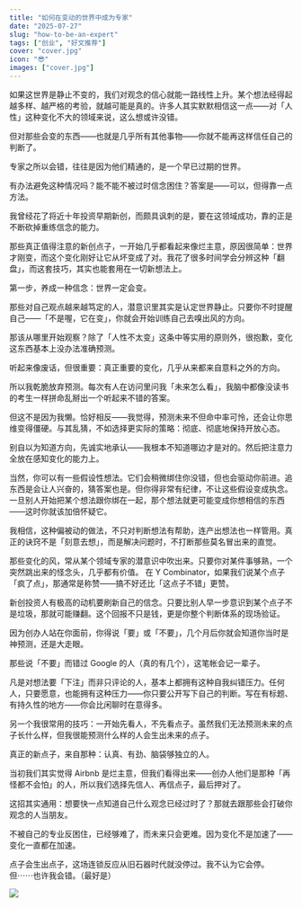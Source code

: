 ```yaml
---
title: "如何在变动的世界中成为专家"
date: "2025-07-27"
slug: "how-to-be-an-expert"
tags: ["创业", "好文推荐"]
cover: "cover.jpg"
icon: "😎"
images: ["cover.jpg"]
---
```

如果这世界是静止不变的，我们对观念的信心就能一路线性上升。某个想法经得起越多样、越严格的考验，就越可能是真的。许多人其实默默相信这一点——对「人性」这种变化不大的领域来说，这么想或许没错。



但对那些会变的东西——也就是几乎所有其他事物——你就不能再这样信任自己的判断了。



专家之所以会错，往往是因为他们精通的，是一个早已过期的世界。



有办法避免这种情况吗？能不能不被过时信念困住？答案是——可以，但得靠一点方法。



我曾经花了将近十年投资早期新创，而颇具讽刺的是，要在这领域成功，靠的正是不断砍掉重练信念的能力。



那些真正值得注意的新创点子，一开始几乎都看起来像烂主意，原因很简单：世界才刚变，而这个变化刚好让它从坏变成了对。我花了很多时间学会分辨这种「翻盘」，而这套技巧，其实也能套用在一切新想法上。



第一步，养成一种信念：世界一定会变。



那些对自己观点越来越笃定的人，潜意识里其实是认定世界静止。只要你不时提醒自己——「不是喔，它在变」，你就会开始训练自己去嗅出风的方向。



那该从哪里开始观察？除了「人性不太变」这条中等实用的原则外，很抱歉，变化这东西基本上没办法准确预测。



听起来像废话，但很重要：真正重要的变化，几乎从来都来自意料之外的方向。



所以我乾脆放弃预测。每次有人在访问里问我「未来怎么看」，我脑中都像没读书的考生一样拼命乱掰出一个听起来不错的答案。



但这不是因为我懒。恰好相反——我觉得，预测未来不但命中率可怜，还会让你思维变得僵硬。与其乱猜，不如选择更实际的策略：彻底、彻底地保持开放心态。



别自以为知道方向，先诚实地承认——我根本不知道哪边才是对的。然后把注意力全放在感知变化的能力上。



当然，你可以有一些假设性想法。它们会稍微绑住你没错，但也会驱动你前进。追东西是会让人兴奋的，猜答案也是。但你得非常有纪律，不让这些假设变成执念。
一旦别人开始把某个想法跟你绑在一起，那个想法就更可能变成你想相信的东西——这时你就该加倍怀疑它。



我相信，这种偏被动的做法，不只对判断想法有帮助，连产出想法也一样管用。真正的诀窍不是「刻意去想」，而是解决问题时，不打断那些莫名冒出来的直觉。



那些变化的风，常从某个领域专家的潜意识中吹出来。只要你对某件事够熟，一个突然跳出来的怪念头，几乎都有价值。
在 Y Combinator，如果我们说某个点子「疯了点」，那通常是称赞——搞不好还比「这点子不错」更赞。



新创投资人有极高的动机要刷新自己的信念。只要比别人早一步意识到某个点子不是垃圾，那就可能赚翻。这个回报不只是钱，更是你整个判断体系的现场验证。



因为创办人站在你面前，你得说「要」或「不要」，几个月后你就会知道你当时是神预测，还是大走眼。



那些说「不要」而错过 Google 的人（真的有几个），这笔帐会记一辈子。



凡是对想法要「下注」而非只评论的人，基本上都拥有这种自我纠错压力。任何人，只要愿意，也能拥有这种压力——你只要公开写下自己的判断。写在有标题、有持久性的地方——你会比闲聊时在意得多。



另一个我很常用的技巧：一开始先看人，不先看点子。虽然我们无法预测未来的点子长什么样，但我很能预测什么样的人会生出未来的点子。



真正的新点子，来自那种：认真、有劲、脑袋够独立的人。



当初我们其实觉得 Airbnb 是烂主意，但我们看得出来——创办人他们是那种「再怪都不会怕」的人，所以我们选择先信人、再信点子，最后押对了。



这招其实通用：想要快一点知道自己什么观念已经过时了？那就去跟那些会打破你观念的人当朋友。



不被自己的专业反困住，已经够难了，而未来只会更难。因为变化不是加速了——变化一直都在加速。



点子会生出点子，这场连锁反应从旧石器时代就没停过。我不认为它会停。
但⋯⋯也许我会错。（最好是）




![](https://prod-files-secure.s3.us-west-2.amazonaws.com/112d0858-5090-4d34-a606-b75eb8d65fd2/46476355-9cf3-4e99-9b7a-3531bc426380/1000202064.png?X-Amz-Algorithm=AWS4-HMAC-SHA256&X-Amz-Content-Sha256=UNSIGNED-PAYLOAD&X-Amz-Credential=ASIAZI2LB466UVZ6MH3A%2F20250912%2Fus-west-2%2Fs3%2Faws4_request&X-Amz-Date=20250912T201340Z&X-Amz-Expires=3600&X-Amz-Security-Token=IQoJb3JpZ2luX2VjELz%2F%2F%2F%2F%2F%2F%2F%2F%2F%2FwEaCXVzLXdlc3QtMiJHMEUCIQCSMWooM3OnDtnajASd30mp6PtdekCEZw1Z8mqmF3nlJgIgNFTiPU%2FDVySXAQ2GNNO9RP%2BbF3%2BB6OMxNemouGtmCncq%2FwMINRAAGgw2Mzc0MjMxODM4MDUiDMTvm1l4jDvn8QufJCrcA14JD1o%2BnETBU4F61KKLzalMz%2FIFmvnyxGe8%2FoiCHzkkemr5WPfllgdiO23l8VCXdjiA6pXY%2B3O8VxRu%2FWcn%2FG0kHvPNYI4n3xIRc3mY2nWdWXTd%2FVOHsWwDxx7HYR6KS69ce5qSe9wy0HHgLZ65E9iFosEpQ6fsbu%2BuY4ELjfx8DNIpkmESVlEwfRtCUhx4ywnb%2Bwlidw4%2FSBfttU6xf25Vq1HHQSkxHNINKvJDyjt6C8M%2Fe7dAwzsMeVBQ98NNAk850lll6Zl1Optu3XzDAJ2scyby6Wop8%2B1crxz25FIdRSVBFPfdqXYL1hshc2pyHsUaj0GGEw2ZzZ1GXsiCG0ueMHtNpuqOIQOLcUpnYm%2F%2FBdlgKNbcFY6YW6LCv%2FrbI1UrYmb%2BzBpkGsxsEWxzp%2BEV2PLB76vidR%2BL21AVXHvRZ8UnbzGIeT9HtdEH13fJXYWk6ks1zdlVTav63mMNqzxbJbFF2Hlhg%2Bckkbd8%2FhZwZOMyqwT67rV0FB%2FhUfkKq29Sbjb1BPsa2NnXai3RfohbIn6WUcO1OsX0BJR3KvDQ5N1klB3QLn3PIDgzzdFduMI1WjM43ZVGs3OFtyBJ88EaS%2FdbvbuevPjP6U7bIe1PGhUqHzo%2Ba98UOPiUMMfskcYGOqUBtIP0u%2BXS3qM70yRi4b16iXxFePUWhlyvRGCnFAmuTcwa3kd4Fq5QElk7qnCzKVL8lvOgF2whD%2FOSWgOMD7%2BSsFvhiE6xHlwrJBbNLDv%2FPRYa5NmLhdumLW3tnTJpMihQbkYx1vX1WUjbGC7rgos%2BS0UmR3jYtg%2F5ByzkV2Tfg9R%2BVaJ8chQWPrEBDLnNfBvJ70LLb1QHezhwgiXjaZa58w8SLbfo&X-Amz-Signature=3401c9c772dba7369fdbb898a91d3ae2e540e8f181ca3ffab2b9b1b2a7769bd4&X-Amz-SignedHeaders=host&x-amz-checksum-mode=ENABLED&x-id=GetObject)

